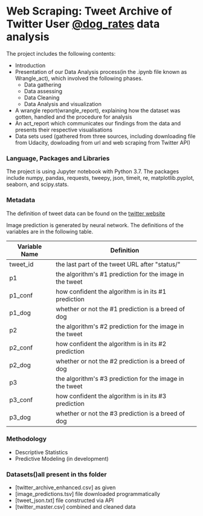 
# Web Scraping: Tweet Archive of Twitter User [@dog_rates](https://twitter.com/dog_rates) data analysis

The project includes the following contents:  
* Introduction
* Presentation of our Data Analysis process(in the .ipynb file known as Wrangle_act), which involved the following phases. 
    * Data gathering   
    * Data assessing  
    * Data Cleaning  
    * Data Analysis and visualization
* A wrangle report(wrangle_report), explaining how the dataset was gotten, handled and the procedure for analysis 
* An act_report which communicates our findings from the data and presents their respective visualisations
* Data sets used (gathered from three sources, including downloading file from Udacity, dowloading from url and web scraping from Twitter API)
  

### Language, Packages and Libraries  
The project is using Jupyter notebook with Python 3.7. The packages include numpy, pandas, requests, tweepy, json, timeit, re, matplotlib.pyplot, seaborn, and scipy.stats.

### Metadata
The definition of tweet data can be found on the [twitter website](  https://developer.twitter.com/en/docs/tweets/data-dictionary/overview/tweet-object.html)  

Image prediction is generated by neural network. The definitions of the variables are in the following table.

| Variable Name  | Definition                                                                                  |
|----------------|---------------------------------------------------------------------------------------------|
| tweet_id       | the last part of the tweet URL after "status/"                                              |
| p1             | the algorithm's #1 prediction for the image in the tweet                                    |
| p1_conf        | how confident the algorithm is in its #1 prediction                                         |
| p1_dog         | whether or not the #1 prediction is a breed of dog                                          |
| p2             | the algorithm's #2 prediction for the image in the tweet                                    |
| p2_conf        | how confident the algorithm is in its #2 prediction                                         |
| p2_dog         | whether or not the #2 prediction is a breed of dog                                          |
| p3             | the algorithm's #3 prediction for the image in the tweet                                    |
| p3_conf        | how confident the algorithm is in its #3 prediction                                         |
| p3_dog         | whether or not the #3 prediction is a breed of dog                                          |

### Methodology
* Descriptive Statistics
* Predictive Modeling (in development)

### Datasets()all present in ths folder
* [twitter_archive_enhanced.csv] as given
* [image_predictions.tsv] file downloaded programmatically  
* [tweet_json.txt] file constructed via API
* [twitter_master.csv] combined and cleaned data


